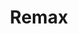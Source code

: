 ---
title: "Remax"
url: /ciudad-autonoma-de-buenos-aires/remax-avenida-general-las-heras/
shop: Immobilien
---